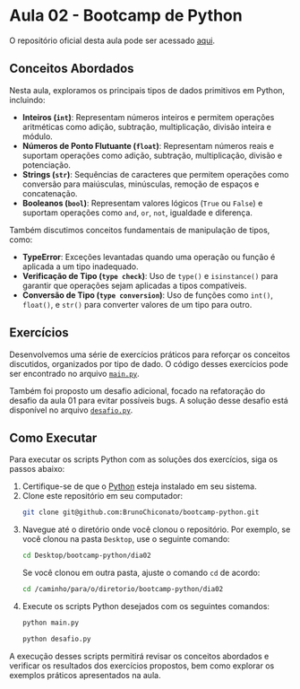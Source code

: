 # Aula 02 - Bootcamp de Python

O repositório oficial desta aula pode ser acessado [aqui](https://github.com/lvgalvao/data-engineering-roadmap/tree/main/Bootcamp%20-%20Python%20para%20dados/aula02).

## Conceitos Abordados

Nesta aula, exploramos os principais tipos de dados primitivos em Python, incluindo:

- **Inteiros (`int`)**: Representam números inteiros e permitem operações aritméticas como adição, subtração, multiplicação, divisão inteira e módulo.
- **Números de Ponto Flutuante (`float`)**: Representam números reais e suportam operações como adição, subtração, multiplicação, divisão e potenciação.
- **Strings (`str`)**: Sequências de caracteres que permitem operações como conversão para maiúsculas, minúsculas, remoção de espaços e concatenação.
- **Booleanos (`bool`)**: Representam valores lógicos (`True` ou `False`) e suportam operações como `and`, `or`, `not`, igualdade e diferença.

Também discutimos conceitos fundamentais de manipulação de tipos, como:

- **TypeError**: Exceções levantadas quando uma operação ou função é aplicada a um tipo inadequado.
- **Verificação de Tipo (`type check`)**: Uso de `type()` e `isinstance()` para garantir que operações sejam aplicadas a tipos compatíveis.
- **Conversão de Tipo (`type conversion`)**: Uso de funções como `int()`, `float()`, e `str()` para converter valores de um tipo para outro.

## Exercícios

Desenvolvemos uma série de exercícios práticos para reforçar os conceitos discutidos, organizados por tipo de dado. O código desses exercícios pode ser encontrado no arquivo [`main.py`](./main.py).

Também foi proposto um desafio adicional, focado na refatoração do desafio da aula 01 para evitar possíveis bugs. A solução desse desafio está disponível no arquivo [`desafio.py`](./desafio.py).


## Como Executar

Para executar os scripts Python com as soluções dos exercícios, siga os passos abaixo:

1. Certifique-se de que o [Python](https://www.python.org/) esteja instalado em seu sistema.
2. Clone este repositório em seu computador:
   ```sh
   git clone git@github.com:BrunoChiconato/bootcamp-python.git
   ```
3. Navegue até o diretório onde você clonou o repositório. Por exemplo, se você clonou na pasta `Desktop`, use o seguinte comando:
   ```sh
   cd Desktop/bootcamp-python/dia02
   ```
   Se você clonou em outra pasta, ajuste o comando `cd` de acordo:
   ```sh
   cd /caminho/para/o/diretorio/bootcamp-python/dia02
   ```
4. Execute os scripts Python desejados com os seguintes comandos:
   ```sh
   python main.py
   ```
   ```sh
   python desafio.py
   ```

A execução desses scripts permitirá revisar os conceitos abordados e verificar os resultados dos exercícios propostos, bem como explorar os exemplos práticos apresentados na aula.
